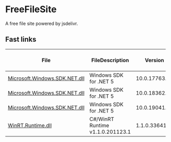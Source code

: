 # FreeFileSite

A free file site powered by jsdelivr.

## Fast links

| File                                                                                                                    | FileDescription                  | Version       | Orignal Release Page                                                                |
| ----------------------------------------------------------------------------------------------------------------------- | -------------------------------- | ------------- | ----------------------------------------------------------------------------------- |
| [Microsoft.Windows.SDK.NET.dll](files/dotnet/net5/Microsoft.Windows.SDK.NET/10.0.17763.12/Microsoft.Windows.SDK.NET.7z) | Windows SDK for .NET 5           | 10.0.17763.12 | [Nuget](https://www.nuget.org/packages/Microsoft.Windows.SDK.NET.Ref/10.0.17763.12) |
| [Microsoft.Windows.SDK.NET.dll](files/dotnet/net5/Microsoft.Windows.SDK.NET/10.0.18362.12/Microsoft.Windows.SDK.NET.7z) | Windows SDK for .NET 5           | 10.0.18362.12 | [Nuget](https://www.nuget.org/packages/Microsoft.Windows.SDK.NET.Ref/10.0.18362.12) |
| [Microsoft.Windows.SDK.NET.dll](files/dotnet/net5/Microsoft.Windows.SDK.NET/10.0.19041.12/Microsoft.Windows.SDK.NET.7z) | Windows SDK for .NET 5           | 10.0.19041.12 | [Nuget](https://www.nuget.org/packages/Microsoft.Windows.SDK.NET.Ref/10.0.19041.12) |
| [WinRT.Runtime.dll](files/dotnet/net5/WinRT.Runtime/1.1.0.33641/WinRT.Runtime.7z)                                       | C#/WinRT Runtime v1.1.0.201123.1 | 1.1.0.33641   | [Nuget](https://www.nuget.org/packages/Microsoft.Windows.CsWinRT/1.1.0)             |
